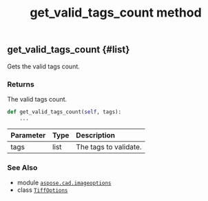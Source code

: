 ﻿---
title: get_valid_tags_count method
second_title: Aspose.CAD for Python via .NET API References
description: 
type: docs
weight: 50
url: /aspose.cad.imageoptions/tiffoptions/get_valid_tags_count/
is_root: false
---

## get_valid_tags_count {#list}

Gets the valid tags count.


### Returns 


The valid tags count.


```python
def get_valid_tags_count(self, tags):
    ...
```


| Parameter | Type | Description |
| :- | :- | :- |
| tags | list | The tags to validate. |



### See Also
* module [`aspose.cad.imageoptions`](../../)
* class [`TiffOptions`](/cad/python-net/aspose.cad.imageoptions/tiffoptions)
